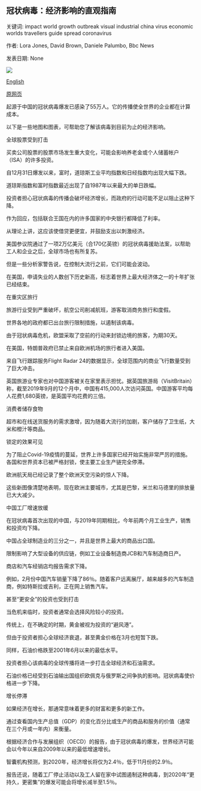 ## 冠状病毒：经济影响的直观指南

关键词: impact world growth outbreak visual industrial china virus economic worlds travellers guide spread coronavirus

作者: Lora Jones, David Brown, Daniele Palumbo, Bbc News

发表日期: None

![](https://ichef.bbci.co.uk/news/1024/branded_news/23AF/production/_111453190_image.png)

[English](Coronavirus%3A%20A%20visual%20guide%20to%20the%20economic%20impact.md)

[原网页](https://www.bbc.com/news/business-51706225)

起源于中国的冠状病毒爆发已感染了55万人。它的传播使全世界的企业都在计算成本。

以下是一些地图和图表，可帮助您了解该病毒到目前为止的经济影响。

全球股票受到打击

买卖公司股票的股票市场发生重大变化，可能会影响养老金或个人储蓄帐户（ISA）的许多投资。

自12月31日爆发以来，富时，道琼斯工业平均指数和日经指数均出现大幅下跌。

道琼斯指数和富时指数最近出现了自1987年以来最大的单日跌幅。

投资者担心冠状病毒的传播会破坏经济增长，而政府的行动可能不足以阻止这种下降。

作为回应，包括联合王国在内的许多国家的中央银行都降低了利率。

从理论上讲，这应该使借贷更便宜，并鼓励支出以刺激经济。

美国参议院通过了一项2万亿美元（合170亿英镑）的冠状病毒援助法案，以帮助工人和企业之后，全球市场也有所复苏。

但是一些分析家警告说，在控制大流行之前，它们可能会波动。

在美国，申请失业的人数创下历史新高，标志着世界上最大经济体之一的十年扩张已经结束。

在重灾区旅行

旅游行业受到严重破坏，航空公司削减航班，游客取消商务旅行和度假。

世界各地的政府都已出台旅行限制措施，以遏制该病毒。

由于冠状病毒危机，欧盟采取了空前的行动来封锁边境的旅客，为期30天。

在美国，特朗普政府已禁止来自欧洲机场的旅行者进入美国。

来自飞行跟踪服务Flight Radar 24的数据显示，全球范围内的商业飞行数量受到了巨大冲击。

英国旅游业专家也对中国游客被关在家里表示担忧。据英国旅游局（VisitBritain）称，截至2019年9月的12个月中，中国有415,000人次访问英国。中国游客平均每人花费1,680英镑，是英国平均花费的三倍。

消费者储存食物

超市和在线送货服务的需求激增，因为随着大流行的加剧，客户储存了卫生纸，大米和橙汁等商品。

锁定的效果可见

为了阻止Covid-19疫情的蔓延，世界上许多国家已经开始实施非常严厉的措施。各国和世界资本已被严格封锁，使主要工业生产链完全停滞。

欧洲航天局已经记录了整个欧洲天空污染的惊人下降。

这些新图像清楚地表明，现在欧洲主要城市，尤其是巴黎，米兰和马德里的排放量已大大减少。

中国工厂增速放缓

在冠状病毒首次出现的中国，与2019年同期相比，今年前两个月工业生产，销售和投资均下降。

中国占全球制造业的三分之一，并且是世界上最大的商品出口国。

限制影响了大型设备的供应链，例如工业设备制造商JCB和汽车制造商日产。

商店和汽车经销店均报告需求下降。

例如，2月份中国汽车销量下降了86％。随着客户远离展厅，越来越多的汽车制造商，例如特斯拉或吉利，正在网上销售汽车。

甚至“更安全”的投资也受到打击

当危机来临时，投资者通常会选择风险较小的投资。

传统上，在不确定的时期，黄金被视为投资的“避风港”。

但由于投资者担心全球经济衰退，甚至黄金价格在3月也短暂下跌。

同样，石油价格跌至2001年6月以来的最低水平。

投资者担心该病毒的全球传播将进一步打击全球经济和石油需求。

石油价格已经受到石油输出国组织欧佩克与俄罗斯之间争执的影响。冠状病毒使价格进一步下降。

增长停滞

如果经济在增长，那通常意味着更多的财富和更多的新工作。

通过查看国内生产总值（GDP）的变化百分比或生产的商品和服务的价值（通常在三个月或一年内）来衡量。

根据经济合作与发展组织（OECD）的报告，由于冠状病毒的爆发，世界经济可能会以今年以来自2009年以来的最低增速增长。

智囊机构预测，到2020年，经济增长将仅为2.4％，低于11月份的2.9％。

报告还说，随着工厂停止活动以及工人留在家中试图遏制这种病毒，到2020年“更持久，更密集”的爆发可能会将增长减半至1.5％。